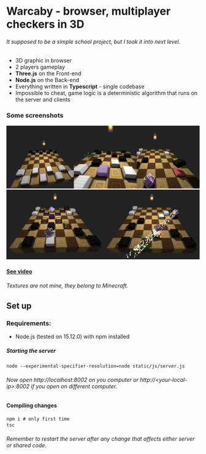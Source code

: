 # Warcaby - browser, multiplayer checkers in 3D

###### It supposed to be a simple school project, but I took it into next level.

-   3D graphic in browser
-   2 players gameplay
-   **Three.js** on the Front-end
-   **Node.js** on the Back-end
-   Everything written in **Typescript** - single codebase
-   Impossible to cheat, game logic is a deterministic algorithm that runs on the server and clients

### Some screenshots

![Screenshots](img1.png)
![Screenshots](img2.png)

#### [See video](about.mp4)

###### Textures are not mine, they belong to Minecraft.

## Set up

### Requirements:

-   Node.js (tested on 15.12.0) with npm installed

##### Starting the server

```
node --experimental-specifier-resolution=node static/js/server.js
```

###### Now open http://localhost:8002 on you computer or http://&lt;your-local-ip&gt;:8002 if you open on different computer.

#### Compiling changes

```
npm i # only first time
tsc
```

###### Remember to restart the server after any change that affects either server or shared code.
